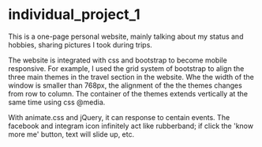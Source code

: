 # individual_project_1

This is a one-page personal website, mainly talking about my status and hobbies, sharing pictures I took during trips.

The website is integrated with css and bootstrap to become mobile responsive. For example, I used the grid system of bootstrap to align the three main themes in the travel section in the website. Whe the width of the window is smaller than 768px, the alignment of the the themes changes from row to column. The container of the themes extends vertically at the same time using css @media. 

With animate.css and jQuery, it can response to centain events. The facebook and integram icon infinitely act like rubberband; if click the 'know more me' button, text will slide up, etc.
